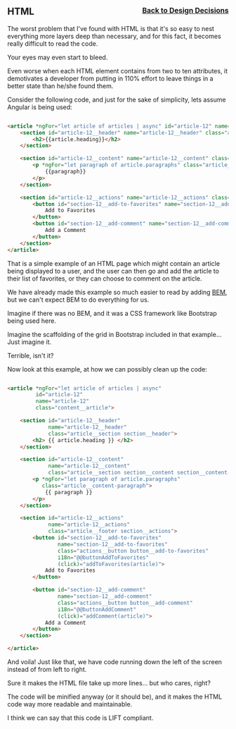 ## HTML <span style="float: right; font-size: 16px"> [Back to Design Decisions](../index.md) </span>

The worst problem that I've found with HTML is that it's so easy to nest everything more layers deep than necessary, and for this fact, it becomes really difficult to read the code.

Your eyes may even start to bleed.

Even worse when each HTML element contains from two to ten attributes, it demotivates a developer from putting in 110% effort to leave things in a better state than he/she found them.

Consider the following code, and just for the sake of simplicity, lets assume Angular is being used:

```HTML

<article *ngFor="let article of articles | async" id="article-12" name="article-12" class="content__article">
    <section id="article-12__header" name="article-12__header" class="article__section section__header">
        <h2>{{article.heading}}</h2>
    </section>

    <section id="article-12__content" name="article-12__content" class="article__section section__content section__content--summarized">
        <p *ngFor="let paragraph of article.paragraphs" class="article__content-paragraph">
            {{paragraph}}
        </p>
    </section>

    <section id="article-12__actions" name="article-12__actions" class="article__footer section__actions">
        <button id="section-12__add-to-favorites" name="section-12__add-to-favorites" class="actions__button button__add-to-favorites" i18n="@@buttonAddToFavorites" (click)="addToFavorites(article)">
            Add to Favorites
        </button>
        <button id="section-12__add-comment" name="section-12__add-comment" class="actions__button button__add-comment" i18n="@@buttonAddComment" (click)="addComment(article)">
            Add a Comment
        </button>
    </section>
</article>

```

That is a simple example of an HTML page which might contain an article being displayed to a user, and the user can then go and add the article to their list of favorites, or they can choose to comment on the article.

We have already made this example so much easier to read by adding [BEM](http://getbem.com/), but we can't expect BEM to do everything for us.

Imagine if there was no BEM, and it was a CSS framework like Bootstrap being used here.

Imagine the scaffolding of the grid in Bootstrap included in that example... Just imagine it.

Terrible, isn't it?

Now look at this example, at how we can possibly clean up the code:

```HTML

<article *ngFor="let article of articles | async" 
         id="article-12" 
         name="article-12"
         class="content__article">

    <section id="article-12__header" 
             name="article-12__header" 
             class="article__section section__header">
        <h2> {{ article.heading }} </h2>
    </section>

    <section id="article-12__content" 
             name="article-12__content" 
             class="article__section section__content section__content--summarized">
        <p *ngFor="let paragraph of article.paragraphs" 
           class="article__content-paragraph">
            {{ paragraph }}
        </p>
    </section>

    <section id="article-12__actions" 
             name="article-12__actions" 
             class="article__footer section__actions">
        <button id="section-12__add-to-favorites" 
                name="section-12__add-to-favorites" 
                class="actions__button button__add-to-favorites" 
                i18n="@@buttonAddToFavorites"
                (click)="addToFavorites(article)">
            Add to Favorites
        </button>

        <button id="section-12__add-comment" 
                name="section-12__add-comment" 
                class="actions__button button__add-comment" 
                i18n="@@buttonAddComment"
                (click)="addComment(article)">
            Add a Comment
        </button>
    </section>

</article>

```

And voila! Just like that, we have code running down the left of the screen instead of from left to right.

Sure it makes the HTML file take up more lines... but who cares, right?

The code will be minified anyway (or it should be), and it makes the HTML code way more readable and maintainable.

I think we can say that this code is LIFT compliant.